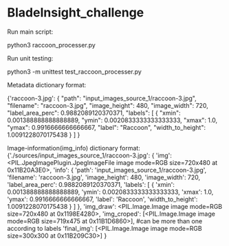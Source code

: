 # BladeInsight_challenge
 
Run main script: 

python3 raccoon_processer.py

Run unit testing: 

python3 -m unittest test_raccoon_processer.py

Metadata dictionary format:

{'raccoon-3.jpg':
{
"path": "input_images_source_1/raccoon-3.jpg",
"filename": "raccoon-3.jpg",
"image_height": 480,
"image_width": 720,
"label_area_perc": 0.9882089120370371,
"labels": [
    {
        "xmin": 0.001388888888888889,
        "ymin": 0.0020833333333333333,
        "xmax": 1.0,
        "ymax": 0.9916666666666667,
        "label": "Raccoon",
        "width_to_height": 1.0091228070175438
    }
]
}

Image-information(img_info) dictionary format:
{'./sources/input_images_source_1/raccoon-3.jpg': 
{
'img': <PIL.JpegImagePlugin.JpegImageFile image mode=RGB size=720x480 at 0x11B20A3E0>, 
'info': 
{
'path': 'input_images_source_1/raccoon-3.jpg',
'filename': 'raccoon-3.jpg', 
'image_height': 480, 
'image_width': 720, 
'label_area_perc': 0.9882089120370371, 
'labels': [
     {
         'xmin': 0.001388888888888889, 
         'ymin': 0.0020833333333333333, 
         'xmax': 1.0, 
         'ymax': 0.9916666666666667, 
         'label': 'Raccoon', 
         'width_to_height': 1.0091228070175438
      }
]
}, 
'img_draw': <PIL.Image.Image image mode=RGB size=720x480 at 0x1198E4280>, 
'img_croped': [<PIL.Image.Image image mode=RGB size=719x475 at 0x11B1D6860>], #can be more than one according to labels
'final_img': [<PIL.Image.Image image mode=RGB size=300x300 at 0x11B209C30>]
}
